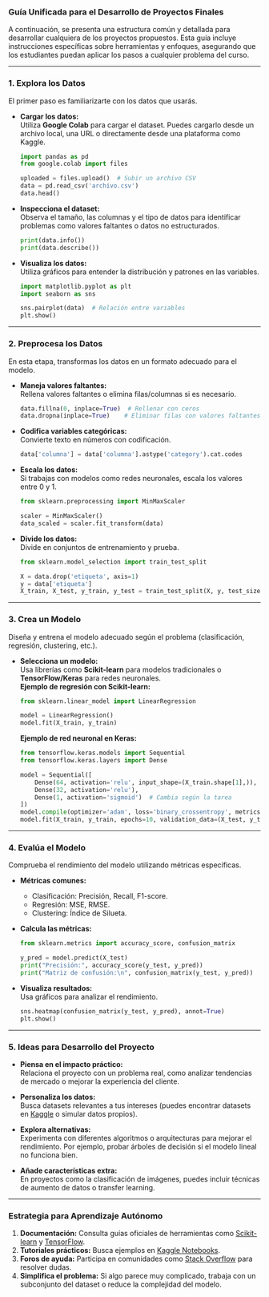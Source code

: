 ### **Guía Unificada para el Desarrollo de Proyectos Finales**

A continuación, se presenta una estructura común y detallada para desarrollar cualquiera de los proyectos propuestos. Esta guía incluye instrucciones específicas sobre herramientas y enfoques, asegurando que los estudiantes puedan aplicar los pasos a cualquier problema del curso.

---

### **1. Explora los Datos**

El primer paso es familiarizarte con los datos que usarás.

- **Cargar los datos:**  
  Utiliza **Google Colab** para cargar el dataset. Puedes cargarlo desde un archivo local, una URL o directamente desde una plataforma como Kaggle.

  ```python
  import pandas as pd
  from google.colab import files

  uploaded = files.upload()  # Subir un archivo CSV
  data = pd.read_csv('archivo.csv')
  data.head()
  ```

- **Inspecciona el dataset:**  
  Observa el tamaño, las columnas y el tipo de datos para identificar problemas como valores faltantes o datos no estructurados.

  ```python
  print(data.info())
  print(data.describe())
  ```

- **Visualiza los datos:**  
  Utiliza gráficos para entender la distribución y patrones en las variables.

  ```python
  import matplotlib.pyplot as plt
  import seaborn as sns

  sns.pairplot(data)  # Relación entre variables
  plt.show()
  ```

---

### **2. Preprocesa los Datos**

En esta etapa, transformas los datos en un formato adecuado para el modelo.

- **Maneja valores faltantes:**  
  Rellena valores faltantes o elimina filas/columnas si es necesario.

  ```python
  data.fillna(0, inplace=True)  # Rellenar con ceros
  data.dropna(inplace=True)    # Eliminar filas con valores faltantes
  ```

- **Codifica variables categóricas:**  
  Convierte texto en números con codificación.

  ```python
  data['columna'] = data['columna'].astype('category').cat.codes
  ```

- **Escala los datos:**  
  Si trabajas con modelos como redes neuronales, escala los valores entre 0 y 1.

  ```python
  from sklearn.preprocessing import MinMaxScaler

  scaler = MinMaxScaler()
  data_scaled = scaler.fit_transform(data)
  ```

- **Divide los datos:**  
  Divide en conjuntos de entrenamiento y prueba.

  ```python
  from sklearn.model_selection import train_test_split

  X = data.drop('etiqueta', axis=1)
  y = data['etiqueta']
  X_train, X_test, y_train, y_test = train_test_split(X, y, test_size=0.2, random_state=42)
  ```

---

### **3. Crea un Modelo**

Diseña y entrena el modelo adecuado según el problema (clasificación, regresión, clustering, etc.).

- **Selecciona un modelo:**  
  Usa librerías como **Scikit-learn** para modelos tradicionales o **TensorFlow/Keras** para redes neuronales.  
  **Ejemplo de regresión con Scikit-learn:**

  ```python
  from sklearn.linear_model import LinearRegression

  model = LinearRegression()
  model.fit(X_train, y_train)
  ```

  **Ejemplo de red neuronal en Keras:**

  ```python
  from tensorflow.keras.models import Sequential
  from tensorflow.keras.layers import Dense

  model = Sequential([
      Dense(64, activation='relu', input_shape=(X_train.shape[1],)),
      Dense(32, activation='relu'),
      Dense(1, activation='sigmoid')  # Cambia según la tarea
  ])
  model.compile(optimizer='adam', loss='binary_crossentropy', metrics=['accuracy'])
  model.fit(X_train, y_train, epochs=10, validation_data=(X_test, y_test))
  ```

---

### **4. Evalúa el Modelo**

Comprueba el rendimiento del modelo utilizando métricas específicas.

- **Métricas comunes:**

  - Clasificación: Precisión, Recall, F1-score.
  - Regresión: MSE, RMSE.
  - Clustering: Índice de Silueta.

- **Calcula las métricas:**

  ```python
  from sklearn.metrics import accuracy_score, confusion_matrix

  y_pred = model.predict(X_test)
  print("Precisión:", accuracy_score(y_test, y_pred))
  print("Matriz de confusión:\n", confusion_matrix(y_test, y_pred))
  ```

- **Visualiza resultados:**  
  Usa gráficos para analizar el rendimiento.
  ```python
  sns.heatmap(confusion_matrix(y_test, y_pred), annot=True)
  plt.show()
  ```

---

### **5. Ideas para Desarrollo del Proyecto**

- **Piensa en el impacto práctico:**  
  Relaciona el proyecto con un problema real, como analizar tendencias de mercado o mejorar la experiencia del cliente.

- **Personaliza los datos:**  
  Busca datasets relevantes a tus intereses (puedes encontrar datasets en [Kaggle](https://www.kaggle.com/) o simular datos propios).

- **Explora alternativas:**  
  Experimenta con diferentes algoritmos o arquitecturas para mejorar el rendimiento. Por ejemplo, probar árboles de decisión si el modelo lineal no funciona bien.

- **Añade características extra:**  
  En proyectos como la clasificación de imágenes, puedes incluir técnicas de aumento de datos o transfer learning.

---

### **Estrategia para Aprendizaje Autónomo**

1. **Documentación:** Consulta guías oficiales de herramientas como [Scikit-learn](https://scikit-learn.org/stable/) y [TensorFlow](https://www.tensorflow.org/).
2. **Tutoriales prácticos:** Busca ejemplos en [Kaggle Notebooks](https://www.kaggle.com/notebooks).
3. **Foros de ayuda:** Participa en comunidades como [Stack Overflow](https://stackoverflow.com/) para resolver dudas.
4. **Simplifica el problema:** Si algo parece muy complicado, trabaja con un subconjunto del dataset o reduce la complejidad del modelo.
